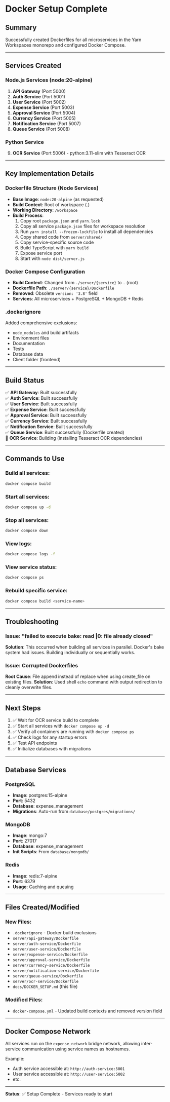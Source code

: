 # Docker Setup Complete

## Summary

Successfully created Dockerfiles for all microservices in the Yarn Workspaces monorepo and configured Docker Compose.

---

## Services Created

### Node.js Services (node:20-alpine)
1. **API Gateway** (Port 5000)
2. **Auth Service** (Port 5001)
3. **User Service** (Port 5002)
4. **Expense Service** (Port 5003)
5. **Approval Service** (Port 5004)
6. **Currency Service** (Port 5005)
7. **Notification Service** (Port 5007)
8. **Queue Service** (Port 5008)

### Python Service
9. **OCR Service** (Port 5006) - python:3.11-slim with Tesseract OCR

---

## Key Implementation Details

### Dockerfile Structure (Node Services)
- **Base Image**: `node:20-alpine` (as requested)
- **Build Context**: Root of workspace (.) 
- **Working Directory**: `/workspace`
- **Build Process**:
  1. Copy root `package.json` and `yarn.lock`
  2. Copy all service `package.json` files for workspace resolution
  3. Run `yarn install --frozen-lockfile` to install all dependencies
  4. Copy shared code from `server/shared/`
  5. Copy service-specific source code
  6. Build TypeScript with `yarn build`
  7. Expose service port
  8. Start with `node dist/server.js`

### Docker Compose Configuration
- **Build Context**: Changed from `./server/{service}` to `.` (root)
- **Dockerfile Path**: `./server/{service}/Dockerfile`
- **Removed**: Obsolete `version: '3.8'` field
- **Services**: All microservices + PostgreSQL + MongoDB + Redis

### .dockerignore
Added comprehensive exclusions:
- `node_modules` and build artifacts
- Environment files
- Documentation
- Tests
- Database data
- Client folder (frontend)

---

## Build Status

✅ **API Gateway**: Built successfully  
✅ **Auth Service**: Built successfully  
✅ **User Service**: Built successfully  
✅ **Expense Service**: Built successfully  
✅ **Approval Service**: Built successfully  
✅ **Currency Service**: Built successfully  
✅ **Notification Service**: Built successfully  
✅ **Queue Service**: Built successfully (Dockerfile created)  
🔄 **OCR Service**: Building (installing Tesseract OCR dependencies)

---

## Commands to Use

### Build all services:
```bash
docker compose build
```

### Start all services:
```bash
docker compose up -d
```

### Stop all services:
```bash
docker compose down
```

### View logs:
```bash
docker compose logs -f
```

### View service status:
```bash
docker compose ps
```

### Rebuild specific service:
```bash
docker compose build <service-name>
```

---

## Troubleshooting

### Issue: "failed to execute bake: read |0: file already closed"
**Solution**: This occurred when building all services in parallel. Docker's bake system had issues. Building individually or sequentially works.

### Issue: Corrupted Dockerfiles
**Root Cause**: File append instead of replace when using create_file on existing files.
**Solution**: Used shell `echo` command with output redirection to cleanly overwrite files.

---

## Next Steps

1. ✅ Wait for OCR service build to complete
2. ✅ Start all services with `docker compose up -d`
3. ✅ Verify all containers are running with `docker compose ps`
4. ✅ Check logs for any startup errors
5. ✅ Test API endpoints
6. ✅ Initialize databases with migrations

---

## Database Services

### PostgreSQL
- **Image**: postgres:15-alpine
- **Port**: 5432
- **Database**: expense_management
- **Migrations**: Auto-run from `database/postgres/migrations/`

### MongoDB
- **Image**: mongo:7
- **Port**: 27017
- **Database**: expense_management
- **Init Scripts**: From `database/mongodb/`

### Redis
- **Image**: redis:7-alpine
- **Port**: 6379
- **Usage**: Caching and queuing

---

## Files Created/Modified

### New Files:
- `.dockerignore` - Docker build exclusions
- `server/api-gateway/Dockerfile`
- `server/auth-service/Dockerfile`
- `server/user-service/Dockerfile`
- `server/expense-service/Dockerfile`
- `server/approval-service/Dockerfile`
- `server/currency-service/Dockerfile`
- `server/notification-service/Dockerfile`
- `server/queue-service/Dockerfile`
- `server/ocr-service/Dockerfile`
- `docs/DOCKER_SETUP.md` (this file)

### Modified Files:
- `docker-compose.yml` - Updated build contexts and removed version field

---

## Docker Compose Network

All services run on the `expense_network` bridge network, allowing inter-service communication using service names as hostnames.

Example:
- Auth service accessible at: `http://auth-service:5001`
- User service accessible at: `http://user-service:5002`
- etc.

---

**Status**: ✅ Setup Complete - Services ready to start

